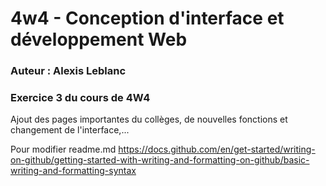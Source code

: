 # 4w4 - Conception d'interface et développement Web
### Auteur : Alexis Leblanc
### Exercice 3 du cours de 4W4

Ajout des pages importantes du collèges, de nouvelles fonctions et changement de l'interface,...

Pour modifier readme.md
https://docs.github.com/en/get-started/writing-on-github/getting-started-with-writing-and-formatting-on-github/basic-writing-and-formatting-syntax